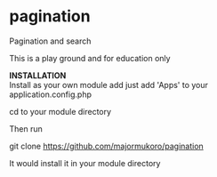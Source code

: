 # pagination
Pagination and search

This is a play ground and for education only

<strong>INSTALLATION</strong> <br>
Install as your own module add just add 'Apps' to your application.config.php

cd to your module directory

Then run <div class="wrap"> git clone https://github.com/majormukoro/pagination </div>

It would install it in your module directory
